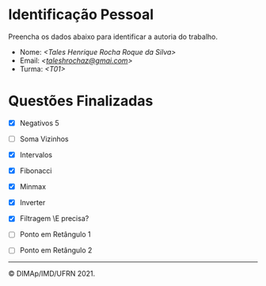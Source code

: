 ﻿# Identificação Pessoal

Preencha os dados abaixo para identificar a autoria do trabalho.

- Nome: *\<Tales Henrique Rocha Roque da Silva>*
- Email: *\<taleshrochaz@gmai.com>*
- Turma: *\<T01>*

# Questões Finalizadas

- [X] Negativos 5
- [ ] Soma Vizinhos
- [X] Intervalos
- [X] Fibonacci
- [X] Minmax
- [X] Inverter
- [X] Filtragem \\E precisa?
- [ ] Ponto em Retângulo 1
- [ ] Ponto em Retângulo 2


--------
&copy; DIMAp/IMD/UFRN 2021.
